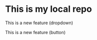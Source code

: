 # This is my local repo
<p>This is a new feature (dropdown)</p>
<p>This is a new feature (button)</p>
